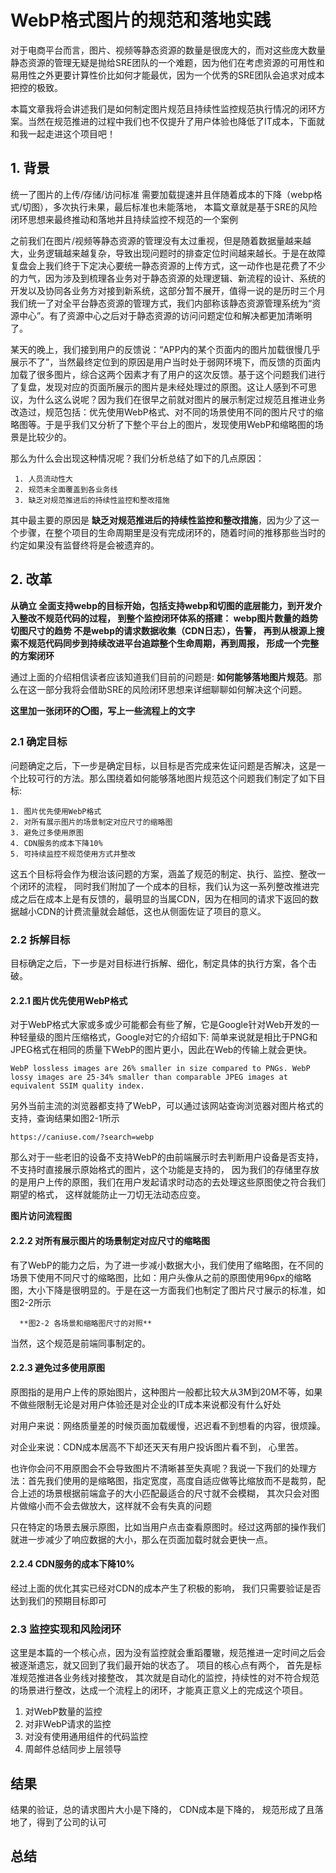 # WebP格式图片的规范和落地实践

  对于电商平台而言，图片、视频等静态资源的数量是很庞大的，而对这些庞大数量静态资源的管理无疑是抛给SRE团队的一个难题，因为他们在考虑资源的可用性和易用性之外更要计算性价比如何才能最优，因为一个优秀的SRE团队会追求对成本把控的极致。

  本篇文章我将会讲述我们是如何制定图片规范且持续性监控规范执行情况的闭环方案。当然在规范推进的过程中我们也不仅提升了用户体验也降低了IT成本，下面就和我一起走进这个项目吧！

## 1. 背景
  统一了图片的上传/存储/访问标准
  需要加载提速并且伴随着成本的下降（webp格式/切图），多次执行未果，最后标准也未能落地， 本篇文章就是基于SRE的风险闭环思想来最终推动和落地并且持续监控不规范的一个案例

  之前我们在图片/视频等静态资源的管理没有太过重视，但是随着数据量越来越大，业务逻辑越来越复杂，导致出现问题时的排查定位时间越来越长。于是在故障复盘会上我们终于下定决心要统一静态资源的上传方式，这一动作也是花费了不少的力气，因为涉及到梳理各业务对于静态资源的处理逻辑、新流程的设计、系统的开发以及协同各业务方对接到新系统，这部分暂不展开，值得一说的是历时三个月我们统一了对全平台静态资源的管理方式，我们内部称该静态资源管理系统为“资源中心”。有了资源中心之后对于静态资源的访问问题定位和解决都更加清晰明了。

  某天的晚上，我们接到用户的反馈说：“APP内的某个页面内的图片加载很慢几乎展示不了”，当然最终定位到的原因是用户当时处于弱网环境下，而反馈的页面内加载了很多图片，综合这两个因素才有了用户的这次反馈。基于这个问题我们进行了复盘，发现对应的页面所展示的图片是未经处理过的原图。这让人感到不可思议，为什么这么说呢？因为我们在很早之前就对图片的展示制定过规范且推进业务改造过，规范包括：优先使用WebP格式、对不同的场景使用不同的图片尺寸的缩略图等。于是乎我们又分析了下整个平台上的图片，发现使用WebP和缩略图的场景是比较少的。

  那么为什么会出现这种情况呢？我们分析总结了如下的几点原因：

     1. 人员流动性大
     2. 规范未全面覆盖到各业务线
     3. 缺乏对规范推进后的持续性监控和整改措施

  其中最主要的原因是 **缺乏对规范推进后的持续性监控和整改措施**，因为少了这一个步骤，在整个项目的生命周期里是没有完成闭环的，随着时间的推移那些当时的约定如果没有监督终将是会被遗弃的。

## 2. 改革
**从确立 全面支持webp的目标开始，包括支持webp和切图的底层能力，到开发介入整改不规范代码的过程， 到整个监控闭环体系的搭建： webp图片数量的趋势 切图尺寸的趋势 不是webp的请求数据收集（CDN日志），告警， 再到从根源上搜索不规范代码同步到持续改进平台追踪整个生命周期，再到周报， 形成一个完整的方案闭环**

  通过上面的介绍相信读者应该知道我们目前的问题是: **如何能够落地图片规范**。那么在这一部分我将会借助SRE的风险闭环思想来详细聊聊如何解决这个问题。

  **这里加一张闭环的⭕️图，写上一些流程上的文字**

  ### 2.1 确定目标
  问题确定之后，下一步是确定目标，以目标是否完成来佐证问题是否解决，这是一个比较可行的方法。那么围绕着如何能够落地图片规范这个问题我们制定了如下目标:

    1. 图片优先使用WebP格式
    2. 对所有展示图片的场景制定对应尺寸的缩略图
    3. 避免过多使用原图
    4. CDN服务的成本下降10%
    5. 可持续监控不规范使用方式并整改

  这五个目标将会作为根治该问题的方案，涵盖了规范的制定、执行、监控、整改一个闭环的流程， 同时我们附加了一个成本的目标，我们认为这一系列整改推进完成之后在成本上是有反馈的，最明显的当属CDN，因为在相同的请求下返回的数据越小CDN的计费流量就会越低，这也从侧面佐证了项目的意义。

  ### 2.2 拆解目标
  目标确定之后，下一步是对目标进行拆解、细化，制定具体的执行方案，各个击破。

  #### 2.2.1 图片优先使用WebP格式
  对于WebP格式大家或多或少可能都会有些了解，它是Google针对Web开发的一种轻量级的图片压缩格式，Google对它的介绍如下: 简单来说就是相比于PNG和JPEG格式在相同的质量下WebP的图片更小，因此在Web的传输上就会更快。
  ```
  WebP lossless images are 26% smaller in size compared to PNGs. WebP lossy images are 25-34% smaller than comparable JPEG images at equivalent SSIM quality index.
  ```
  另外当前主流的浏览器都支持了WebP，可以通过该网站查询浏览器对图片格式的支持，查询结果如图2-1所示
  ```
  https://caniuse.com/?search=webp
  ```

  那么对于一些老旧的设备不支持WebP的由前端展示时去判断用户设备是否支持，不支持时直接展示原始格式的图片，这个功能是支持的， 因为我们的存储里存放的是用户上传的原图，我们在用户发起请求时动态的去处理这些原图使之符合我们期望的格式， 这样就能防止一刀切无法动态应变。

  **图片访问流程图**


  #### 2.2.2 对所有展示图片的场景制定对应尺寸的缩略图
  有了WebP的能力之后，为了进一步减小数据大小，我们使用了缩略图，在不同的场景下使用不同尺寸的缩略图，比如：用户头像从之前的原图使用96px的缩略图，大小下降是很明显的。于是在这一方面我们也制定了图片尺寸展示的标准，如图2-2所示

      **图2-2 各场景和缩略图尺寸的对照**

  当然，这个规范是前端同事制定的。

  #### 2.2.3 避免过多使用原图
  原图指的是用户上传的原始图片，这种图片一般都比较大从3M到20M不等，如果不做些限制无论是对用户体验还是对企业的IT成本来说都没有什么好处

  对用户来说：网络质量差的时候页面加载缓慢，迟迟看不到想看的内容，很烦躁。

  对企业来说：CDN成本居高不下却还天天有用户投诉图片看不到， 心里苦。

  也许你会问不用原图会不会导致图片不清晰甚至失真呢？我说一下我们的处理方法：首先我们使用的是缩略图，指定宽度，高度自适应做等比缩放而不是裁剪，配合上述的场景根据前端盒子的大小匹配最适合的尺寸就不会模糊， 其次只会对图片做缩小而不会去做放大，这样就不会有失真的问题

  只在特定的场景去展示原图，比如当用户点击查看原图时。经过这两部的操作我们就进一步减少了响应数据的大小，那么在页面加载时就会更快一点。
  #### 2.2.4 CDN服务的成本下降10%
  经过上面的优化其实已经对CDN的成本产生了积极的影响， 我们只需要验证是否达到我们的预期目标即可

  ### 2.3 监控实现和风险闭环
  这里是本篇的一个核心点，因为没有监控就会重蹈覆辙，规范推进一定时间之后会被逐渐遗忘，就又回到了我们最开始的状态了。
  项目的核心点有两个， 首先是标准规范推进各业务线对接整改， 其次就是自动化的监控，持续性的对不符合规范的场景进行整改，达成一个流程上的闭环，才能真正意义上的完成这个项目。

  1. 对WebP数量的监控
  2. 对非WebP请求的监控
  3. 对没有使用通用组件的代码监控
  4. 周邮件总结同步上层领导

## 结果
结果的验证，总的请求图片大小是下降的， CDN成本是下降的， 规范形成了且落地了，得到了公司的认可

## 总结
